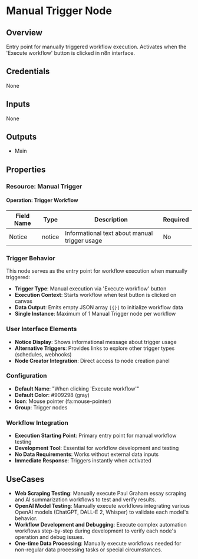 # Manual Trigger Node

## Overview

Entry point for manually triggered workflow execution. Activates when the 'Execute workflow' button is clicked in n8n interface.

## Credentials

None

## Inputs

None

## Outputs

- Main

## Properties

### Resource: Manual Trigger

#### Operation: Trigger Workflow

| Field Name | Type | Description | Required |
|---|---|---|---|
| Notice | notice | Informational text about manual trigger usage | No |

### Trigger Behavior
This node serves as the entry point for workflow execution when manually triggered:

- **Trigger Type**: Manual execution via 'Execute workflow' button
- **Execution Context**: Starts workflow when test button is clicked on canvas
- **Data Output**: Emits empty JSON array `[{}]` to initialize workflow data
- **Single Instance**: Maximum of 1 Manual Trigger node per workflow

### User Interface Elements
- **Notice Display**: Shows informational message about trigger usage
- **Alternative Triggers**: Provides links to explore other trigger types (schedules, webhooks)
- **Node Creator Integration**: Direct access to node creation panel

### Configuration
- **Default Name**: "When clicking 'Execute workflow'"
- **Default Color**: #909298 (gray)
- **Icon**: Mouse pointer (fa:mouse-pointer)
- **Group**: Trigger nodes

### Workflow Integration
- **Execution Starting Point**: Primary entry point for manual workflow testing
- **Development Tool**: Essential for workflow development and testing
- **No Data Requirements**: Works without external data inputs
- **Immediate Response**: Triggers instantly when activated

## UseCases

- **Web Scraping Testing**: Manually execute Paul Graham essay scraping and AI summarization workflows to test and verify results.
- **OpenAI Model Testing**: Manually execute workflows integrating various OpenAI models (ChatGPT, DALL-E 2, Whisper) to validate each model's behavior.
- **Workflow Development and Debugging**: Execute complex automation workflows step-by-step during development to verify each node's operation and debug issues.
- **One-time Data Processing**: Manually execute workflows needed for non-regular data processing tasks or special circumstances.


